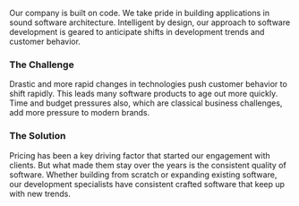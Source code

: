 Our company is built on code. We take pride in building applications in sound software architecture. Intelligent by design, our approach to software development is geared to anticipate shifts in development trends and customer behavior.

### The Challenge

Drastic and more rapid changes in technologies push customer behavior to shift rapidly. This leads many software products to age out more quickly. Time and budget pressures also, which are classical business challenges, add more pressure to modern brands.


### The Solution

Pricing has been a key driving factor that started our engagement with clients. But what made them stay over the years is the consistent quality of software. Whether building from scratch or expanding existing software, our development specialists have consistent crafted software that keep up with new trends.